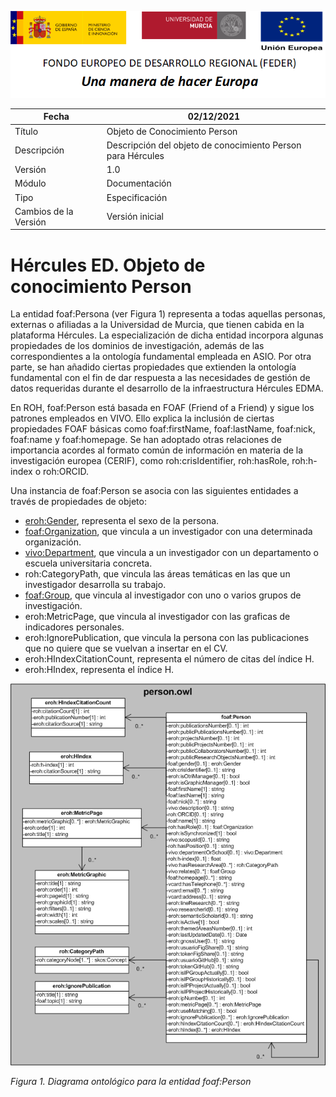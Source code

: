 ![](../../Docs/media/CabeceraDocumentosMD.png)

| Fecha         | 02/12/2021                                                   |
| ------------- | ------------------------------------------------------------ |
|Título|Objeto de Conocimiento Person| 
|Descripción|Descripción del objeto de conocimiento Person para Hércules|
|Versión|1.0|
|Módulo|Documentación|
|Tipo|Especificación|
|Cambios de la Versión|Versión inicial|

# Hércules ED. Objeto de conocimiento Person

La entidad foaf:Persona (ver Figura 1) representa a todas aquellas personas, externas o afiliadas a la Universidad de Murcia, que tienen cabida en la plataforma Hércules. La especialización de dicha entidad incorpora algunas propiedades de los dominios de investigación, además de las correspondientes a la ontología fundamental empleada en ASIO.
Por otra parte, se han añadido ciertas propiedades que extienden la ontología fundamental con el fin de dar respuesta a las necesidades de gestión de datos requeridas durante el desarrollo de la infraestructura Hércules EDMA.

En ROH, foaf:Person está basada en FOAF (Friend of a Friend) y sigue los patrones empleados en VIVO. Ello explica la inclusión de ciertas propiedades FOAF básicas como foaf:firstName, foaf:lastName, foaf:nick, foaf:name y foaf:homepage. Se han adoptado otras relaciones de importancia acordes al formato común de información en materia de la investigación europea (CERIF), como roh:crisIdentifier, roh:hasRole, roh:h-index o roh:ORCID.

Una instancia de foaf:Person se asocia con las siguientes entidades a través de propiedades de objeto:

- [eroh:Gender](https://github.com/HerculesCRUE/Commons-ED-MA/tree/main/ObjetosDeConocimiento/Gender), representa el sexo de la persona.
- [foaf:Organization](https://github.com/HerculesCRUE/Commons-ED-MA/tree/main/ObjetosDeConocimiento/Organization), que vincula a un investigador con una determinada organización.
- [vivo:Department](https://github.com/HerculesCRUE/Commons-ED-MA/tree/main/ObjetosDeConocimiento/Department), que vincula a un investigador con un departamento o escuela universitaria concreta.
- roh:CategoryPath, que vincula las áreas temáticas en las que un investigador desarrolla su trabajo.
- [foaf:Group](https://github.com/HerculesCRUE/Commons-ED-MA/tree/main/ObjetosDeConocimiento/Group), que vincula al investigador con uno o varios grupos de investigación.
- eroh:MetricPage, que vincula al investigador con las graficas de indicadores personales.
- eroh:IgnorePublication, que vincula la persona con las publicaciones que no quiere que se vuelvan a insertar en el CV.
- eroh:HIndexCitationCount, representa el número de citas del índice H.
- eroh:HIndex, representa el índice H.

![](../../Docs/media/ObjetosDeConocimiento/Person.png)

*Figura 1. Diagrama ontológico para la entidad foaf:Person*

